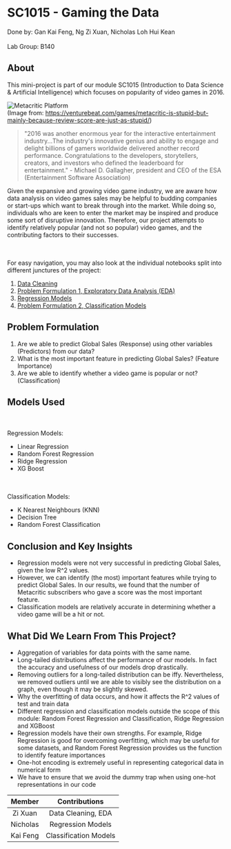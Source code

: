 # SC1015 - Gaming the Data

Done by: Gan Kai Feng, Ng Zi Xuan, Nicholas Loh Hui Kean
<br></br>
Lab Group: B140

## About
This mini-project is part of our module SC1015 (Introduction to Data Science & Artificial Intelligence) which focuses on popularity of video games in 2016. 

![Metacritic Platform](https://venturebeat.com/wp-content/uploads/2013/03/metacritic.png?strip=all) <br>
(Image from: https://venturebeat.com/games/metacritic-is-stupid-but-mainly-because-review-score-are-just-as-stupid/)

>"2016 was another enormous year for the interactive entertainment industry...The industry's innovative genius and ability to engage and delight billions of gamers worldwide delivered another record performance. Congratulations to the developers, storytellers, creators, and investors who defined the leaderboard for entertainment." - Michael D. Gallagher, president and CEO of the ESA (Entertainment Software Association)

Given the expansive and growing video game industry, we are aware how data analysis on video games sales may be helpful to budding companies or start-ups which want to break through into the market. While doing so, individuals who are keen to enter the market may be inspired and produce some sort of disruptive innovation. Therefore, our project attempts to identify relatively popular (and not so popular) video games, and the contributing factors to their successes.

<br> </br>
For easy navigation, you may also look at the individual notebooks split into different junctures of the project:

1. [Data Cleaning](https://github.com/ngzxzxzx/SC1015/blob/main/Data%20Cleaning.ipynb)
2. [Problem Formulation 1, Exploratory Data Analysis (EDA)](https://github.com/ngzxzxzx/SC1015/blob/main/Problem%20Formulation%20and%20Exploratory%20Data%20Analysis.ipynb)
3. [Regression Models](https://github.com/ngzxzxzx/SC1015/blob/main/Regression%20Models.ipynb)
4. [Problem Formulation 2, Classification Models](https://github.com/ngzxzxzx/SC1015/blob/main/Classification_Methods.ipynb)


## Problem Formulation
1. Are we able to predict Global Sales (Response) using other variables (Predictors) from our data? 
2. What is the most important feature in predicting Global Sales? (Feature Importance)
3. Are we able to identify whether a video game is popular or not? (Classification) 


## Models Used
<br> </br>
Regression Models:
- Linear Regression
- Random Forest Regression
- Ridge Regression
- XG Boost

<br></br>
Classification Models:
- K Nearest Neighbours (KNN)
- Decision Tree
- Random Forest Classification


## Conclusion and Key Insights
- Regression models were not very successful in predicting Global Sales, given the low R^2 values.
- However, we can identify (the most) important features while trying to predict Global Sales. In our results, we found that the number of Metacritic subscribers who gave a score was the most important feature.
- Classification models are relatively accurate in determining whether a video game will be a hit or not.


## What Did We Learn From This Project?
- Aggregation of variables for data points with the same name. 
- Long-tailed distributions affect the performance of our models. In fact the accuracy and usefulness of our models drop drastically.
- Removing outliers for a long-tailed distribution can be iffy. Nevertheless, we removed outliers until we are able to visibly see the distribution on a graph, even though it may be slightly skewed.
- Why the overfitting of data occurs, and how it affects the R^2 values of test and train data
- Different regression and classification models outside the scope of this module: Random Forest Regression and Classification, Ridge Regression and XGBoost
- Regression models have their own strengths. For example, Ridge Regression is good for overcoming overfitting, which may be useful for some datasets, and Random Forest Regression provides us the function to identify feature importances
- One-hot encoding is extremely useful in representing categorical data in numerical form
- We have to ensure that we avoid the dummy trap when using one-hot representations in our code



| Member | Contributions |
|:---:|:---:|
| Zi Xuan | Data Cleaning, EDA |
| Nicholas | Regression Models |
| Kai Feng | Classification Models |


